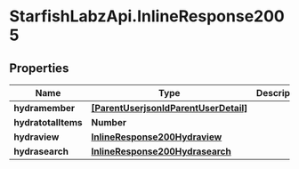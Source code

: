 # StarfishLabzApi.InlineResponse2005

## Properties
Name | Type | Description | Notes
------------ | ------------- | ------------- | -------------
**hydramember** | [**[ParentUserjsonldParentUserDetail]**](ParentUserjsonldParentUserDetail.md) |  | 
**hydratotalItems** | **Number** |  | [optional] 
**hydraview** | [**InlineResponse200Hydraview**](InlineResponse200Hydraview.md) |  | [optional] 
**hydrasearch** | [**InlineResponse200Hydrasearch**](InlineResponse200Hydrasearch.md) |  | [optional] 
